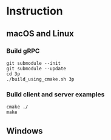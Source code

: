 # Instruction #

## macOS and Linux ##

### Build gRPC ###

``` shell
git submodule --init
git submodule --update
cd 3p
./build_using_cmake.sh 3p
```

### Build client and server examples ###

``` shell
cmake ./
make
```

## Windows ##

